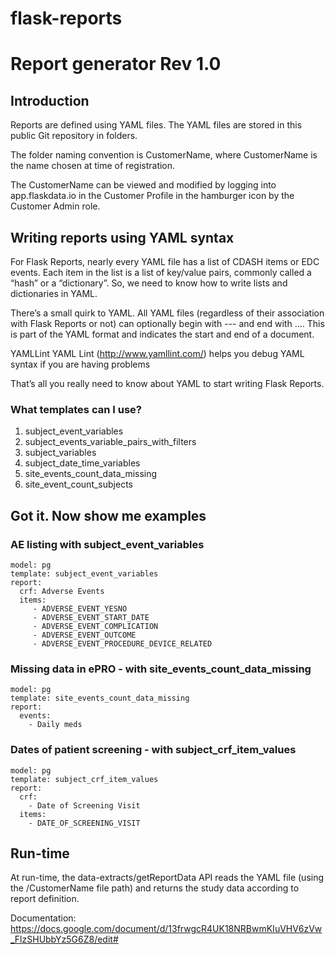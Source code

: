 # flask-reports
# Report generator Rev 1.0

## Introduction
Reports are defined using YAML files.  The YAML files are stored in this public Git repository in folders.

The folder naming convention is CustomerName, where CustomerName is the name chosen at time of registration.

The CustomerName can be viewed and modified by logging into app.flaskdata.io in the Customer Profile in the hamburger icon by the Customer Admin role.

## Writing reports using YAML syntax
For Flask Reports, nearly every YAML file has a list of CDASH items or EDC events. Each item in the list is a list of key/value pairs, commonly called a “hash” or a “dictionary”. So, we need to know how to write lists and dictionaries in YAML.

There’s a small quirk to YAML. All YAML files (regardless of their association with Flask Reports or not) can optionally begin with --- and end with .... This is part of the YAML format and indicates the start and end of a document.

YAMLLint
YAML Lint (http://www.yamllint.com/) helps you debug YAML syntax if you are having problems

That’s all you really need to know about YAML to start writing Flask Reports.

### What templates can I use?
1. subject_event_variables
2. subject_events_variable_pairs_with_filters
3. subject_variables
4. subject_date_time_variables
5. site_events_count_data_missing
6. site_event_count_subjects

## Got it. Now show me examples

### AE listing with subject_event_variables
    model: pg
    template: subject_event_variables
    report:
      crf: Adverse Events
      items:
         - ADVERSE_EVENT_YESNO
         - ADVERSE_EVENT_START_DATE
         - ADVERSE_EVENT_COMPLICATION
         - ADVERSE_EVENT_OUTCOME
         - ADVERSE_EVENT_PROCEDURE_DEVICE_RELATED

### Missing data in ePRO - with site_events_count_data_missing
    model: pg
    template: site_events_count_data_missing
    report:
      events:
        - Daily meds

### Dates of patient screening  - with subject_crf_item_values
    model: pg
    template: subject_crf_item_values
    report:
      crf:
        - Date of Screening Visit
      items:
        - DATE_OF_SCREENING_VISIT

## Run-time
At run-time, the data-extracts/getReportData API  reads the YAML file (using the /CustomerName file path) and returns the study data according to report definition.



Documentation: https://docs.google.com/document/d/13frwgcR4UK18NRBwmKIuVHV6zVw_FlzSHUbbYz5G6Z8/edit#
